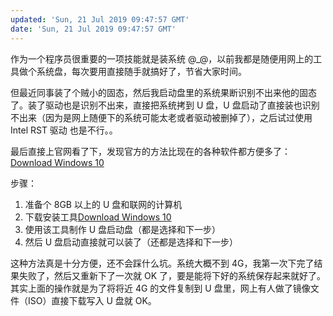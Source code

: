 ```yaml
---
updated: 'Sun, 21 Jul 2019 09:47:57 GMT'
date: 'Sun, 21 Jul 2019 09:47:57 GMT'
---
```


作为一个程序员很重要的一项技能就是装系统 @\_@，以前我都是随便用网上的工具做个系统盘，每次要用直接随手就搞好了，节省大家时间。

但最近同事装了个贼小的固态，然后我启动盘里的系统果断识别不出来他的固态了。装了驱动也是识别不出来，直接把系统拷到 U 盘，U 盘启动了直接装也识别不出来（因为是网上随便下的系统可能太老或者驱动被删掉了），之后试过使用 Intel RST 驱动 也是不行。。

最后直接上官网看了下，发现官方的方法比现在的各种软件都方便多了：[Download Windows 10](https://www.microsoft.com/en-us/software-download/windows10)

步骤：

1.  准备个 8GB 以上的 U 盘和联网的计算机
2.  下载安装工具[Download Windows 10](https://www.microsoft.com/en-us/software-download/windows10)
3.  使用该工具制作 U 盘启动盘（都是选择和下一步）
4.  然后 U 盘启动直接就可以装了（还都是选择和下一步）

这种方法真是十分方便，还不会踩什么坑。系统大概不到 4G，我第一次下完了结果失败了，然后又重新下了一次就 OK 了，要是能将下好的系统保存起来就好了。其实上面的操作就是为了将将近 4G 的文件复制到 U 盘里，网上有人做了镜像文件（ISO）直接下载写入 U 盘就 OK。
